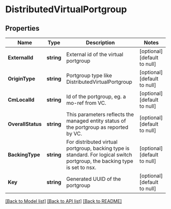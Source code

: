 # DistributedVirtualPortgroup

## Properties
Name | Type | Description | Notes
------------ | ------------- | ------------- | -------------
**ExternalId** | **string** | External id of the virtual portgroup | [optional] [default to null]
**OriginType** | **string** | Portgroup type like DistributedVirtualPortgroup | [optional] [default to null]
**CmLocalId** | **string** | Id of the portgroup, eg. a mo-ref from VC. | [optional] [default to null]
**OverallStatus** | **string** | This parameters reflects the managed entity status of the portgroup as reported by VC.  | [optional] [default to null]
**BackingType** | **string** | For distributed virtual portgroup, backing type is standard. For logical switch portgroup, the backing type is set to nsx.  | [optional] [default to null]
**Key** | **string** | Generated UUID of the portgroup | [optional] [default to null]

[[Back to Model list]](../README.md#documentation-for-models) [[Back to API list]](../README.md#documentation-for-api-endpoints) [[Back to README]](../README.md)

